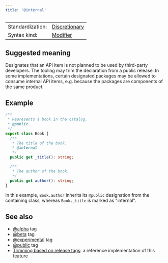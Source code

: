 ```yaml
---
title: '@internal'
---
```


<!-- prettier-ignore-start -->
|    |    |
| -- | -- |
| Standardization: | [Discretionary](../spec/standardization_groups.md) |
| Syntax kind: | [Modifier](../spec/tag_kinds.md) |
<!-- prettier-ignore-end -->

## Suggested meaning

Designates that an API item is not planned to be used by third-party developers. The tooling may trim the
declaration from a public release. In some implementations, certain designated packages may be allowed to
consume internal API items, e.g. because the packages are components of the same product.

## Example

```ts
/**
 * Represents a book in the catalog.
 * @public
 */
export class Book {
  /**
   * The title of the book.
   * @internal
   */
  public get _title(): string;

  /**
   * The author of the book.
   */
  public get author(): string;
}
```

In this example, `Book.author` inherits its `@public` designation from the containing class,
whereas `Book._title` is marked as "internal".

## See also

- [@alpha](../tags/alpha.md) tag
- [@beta](../tags/beta.md) tag
- [@experimental](../tags/experimental.md) tag
- [@public](../tags/public.md) tag
- [Trimming based on release tags](https://api-extractor.com/pages/setup/configure_rollup/#trimming-based-on-release-tags):
  a reference implementation of this feature

